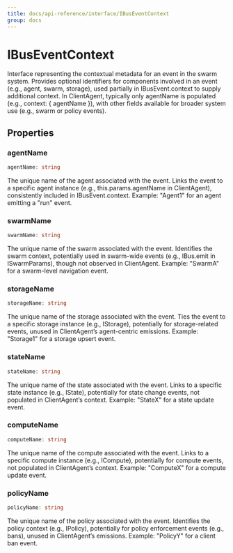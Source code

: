 ```yaml
---
title: docs/api-reference/interface/IBusEventContext
group: docs
---
```


# IBusEventContext

Interface representing the contextual metadata for an event in the swarm system.
Provides optional identifiers for components involved in an event (e.g., agent, swarm, storage), used partially in IBusEvent.context to supply additional context.
In ClientAgent, typically only agentName is populated (e.g., context: { agentName }), with other fields available for broader system use (e.g., swarm or policy events).

## Properties

### agentName

```ts
agentName: string
```

The unique name of the agent associated with the event.
Links the event to a specific agent instance (e.g., this.params.agentName in ClientAgent), consistently included in IBusEvent.context.
Example: "Agent1" for an agent emitting a "run" event.

### swarmName

```ts
swarmName: string
```

The unique name of the swarm associated with the event.
Identifies the swarm context, potentially used in swarm-wide events (e.g., IBus.emit in ISwarmParams), though not observed in ClientAgent.
Example: "SwarmA" for a swarm-level navigation event.

### storageName

```ts
storageName: string
```

The unique name of the storage associated with the event.
Ties the event to a specific storage instance (e.g., IStorage), potentially for storage-related events, unused in ClientAgent’s agent-centric emissions.
Example: "Storage1" for a storage upsert event.

### stateName

```ts
stateName: string
```

The unique name of the state associated with the event.
Links to a specific state instance (e.g., IState), potentially for state change events, not populated in ClientAgent’s context.
Example: "StateX" for a state update event.

### computeName

```ts
computeName: string
```

The unique name of the compute associated with the event.
Links to a specific compute instance (e.g., ICompute), potentially for compute events, not populated in ClientAgent’s context.
Example: "ComputeX" for a compute update event.

### policyName

```ts
policyName: string
```

The unique name of the policy associated with the event.
Identifies the policy context (e.g., IPolicy), potentially for policy enforcement events (e.g., bans), unused in ClientAgent’s emissions.
Example: "PolicyY" for a client ban event.

